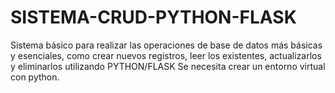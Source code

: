 # SISTEMA-CRUD-PYTHON-FLASK
Sistema básico para realizar las operaciones de base de datos más básicas y esenciales, como crear nuevos registros, leer los existentes, actualizarlos y eliminarlos utilizando PYTHON/FLASK
Se necesita crear un entorno virtual con python.
